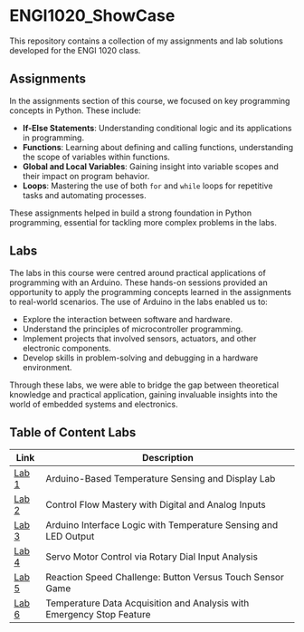 # ENGI1020_ShowCase
This repository contains a collection of my assignments and lab solutions developed for the ENGI 1020 class. 

## Assignments
In the assignments section of this course, we focused on key programming concepts in Python. These include:

- **If-Else Statements**: Understanding conditional logic and its applications in programming.
- **Functions**: Learning about defining and calling functions, understanding the scope of variables within functions.
- **Global and Local Variables**: Gaining insight into variable scopes and their impact on program behavior.
- **Loops**: Mastering the use of both `for` and `while` loops for repetitive tasks and automating processes.

These assignments helped in build a strong foundation in Python programming, essential for tackling more complex problems in the labs.

## Labs
The labs in this course were centred around practical applications of programming with an Arduino. These hands-on sessions provided an opportunity to apply the programming concepts learned in the assignments to real-world scenarios. The use of Arduino in the labs enabled us to:

- Explore the interaction between software and hardware.
- Understand the principles of microcontroller programming.
- Implement projects that involved sensors, actuators, and other electronic components.
- Develop skills in problem-solving and debugging in a hardware environment.

Through these labs, we were able to bridge the gap between theoretical knowledge and practical application, gaining invaluable insights into the world of embedded systems and electronics.

## Table of Content Labs

  | Link | Description |
  | ---- | ----------- |
  | [Lab 1](https://github.com/DavidGuamanDavila/ENGI1020_ShowCase/tree/main/Labs/lab1) | Arduino-Based Temperature Sensing and Display Lab |
  | [Lab 2](https://github.com/DavidGuamanDavila/ENGI1020_ShowCase/tree/main/Labs/lab2) | Control Flow Mastery with Digital and Analog Inputs |
  | [Lab 3](https://github.com/DavidGuamanDavila/ENGI1020_ShowCase/tree/main/Labs/lab3) | Arduino Interface Logic with Temperature Sensing and LED Output |
  | [Lab 4](https://github.com/DavidGuamanDavila/ENGI1020_ShowCase/tree/main/Labs/lab4) | Servo Motor Control via Rotary Dial Input Analysis |
  | [Lab 5](https://github.com/DavidGuamanDavila/ENGI1020_ShowCase/tree/main/Labs/lab5) | Reaction Speed Challenge: Button Versus Touch Sensor Game |
  | [Lab 6](https://github.com/DavidGuamanDavila/ENGI1020_ShowCase/tree/main/Labs/lab6) | Temperature Data Acquisition and Analysis with Emergency Stop Feature|

